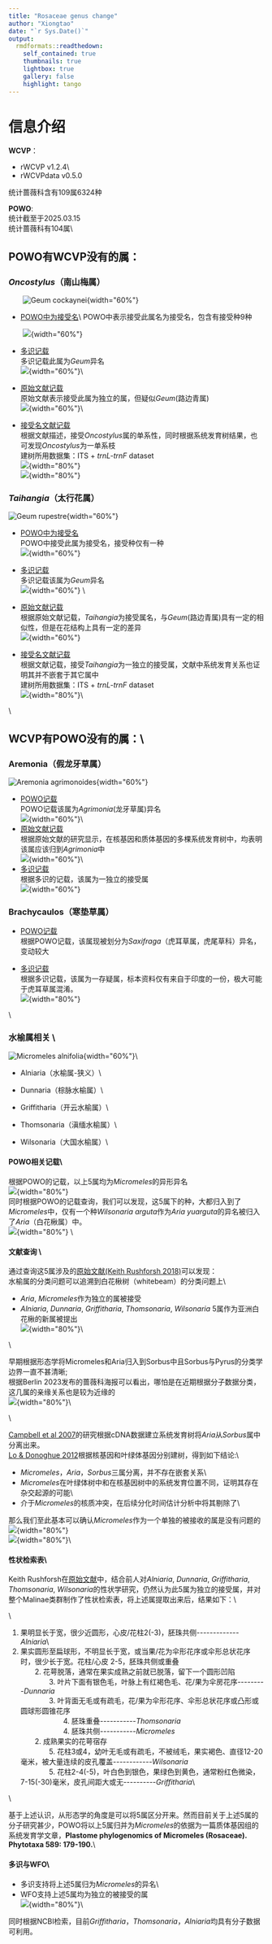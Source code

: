 ```yaml
---
title: "Rosaceae genus change"
author: "Xiongtao"
date: "`r Sys.Date()`"
output:
  rmdformats::readthedown:
    self_contained: true
    thumbnails: true
    lightbox: true
    gallery: false
    highlight: tango
---
```


# 信息介绍

**WCVP**：

-   rWCVP v1.2.4\
-   rWCVPdata v0.5.0

统计蔷薇科含有109属6324种

**POWO**:\
统计截至于2025.03.15\
统计蔷薇科有104属\


## POWO有WCVP没有的属：

### *Oncostylus*（南山梅属）

  ![Geum cockaynei](E:/Project/Rosacea/Rosaceae_fruit_type/species_list/latest_25.03.16/image/Oncostylus_image.jpg){width="60%"}

-   [POWO中为接受名](https://powo.science.kew.org/taxon/33924-1?_gl=1*d0d47t*_ga*MTcwMzk3Nzk0Ni4xNzQxNjkzOTU5*_ga_ZVV2HHW7P6*MTc0MjE3NDU3My42LjEuMTc0MjE3NDk5Mi4wLjAuMA..)\
    POWO中表示接受此属名为接受名，包含有接受种9种

  ![](E:/Project/Rosacea/Rosaceae_fruit_type/species_list/latest_25.03.16/image/Oncostylus_POWO.png){width="60%"}

-   [多识记载](https://duocet.ibiodiversity.net/index.php?title=%E8%94%B7%E8%96%87%E7%A7%91#%E5%88%86%E7%B1%BB)\
    多识记载此属为*Geum*异名\
    ![](E:/Project/Rosacea/Rosaceae_fruit_type/species_list/latest_25.03.16/image/Oncostylus_ds.png){width="60%"}\

-   [原始文献记载](https://pbc.gda.pl/dlibra/publication/95540/edition/86202/content)\
原始文献表示接受此属为独立的属，但疑似*Geum*(路边青属)\
    ![](E:/Project/Rosacea/Rosaceae_fruit_type/species_list/latest_25.03.16/image/Oncostylus_paper.png){width="60%"}\

-   [接受名文献记载](https://www.mdpi.com/1424-2818/15/4/479)\
    根据文献描述，接受*Oncostylus*属的单系性，同时根据系统发育树结果，也可发现*Oncostylus*为一单系枝\
    建树所用数据集：ITS + *trnL-trnF* dataset\
    ![](E:/Project/Rosacea/Rosaceae_fruit_type/species_list/latest_25.03.16/image/Oncostylus_paper2.jpg){width="80%"}\
    ![](E:/Project/Rosacea/Rosaceae_fruit_type/species_list/latest_25.03.16/image/Oncostylus_paper3.jpg){width="80%"}


### *Taihangia*（太行花属）

![Geum rupestre](E:/Project/Rosacea/Rosaceae_fruit_type/species_list/latest_25.03.16/image/Taihangia_image.jpg){width="60%"}

-   [POWO中为接受名](https://powo.science.kew.org/taxon/urn:lsid:ipni.org:names:34059-1)\
    POWO中接受此属为接受名，接受种仅有一种\
    ![](E:/Project/Rosacea/Rosaceae_fruit_type/species_list/latest_25.03.16/image/Taihangia_POWO.png){width="60%"}
    
-   [多识记载](https://duocet.ibiodiversity.net/index.php?title=%E8%94%B7%E8%96%87%E7%A7%91#%E5%88%86%E7%B1%BB)\
    多识记载该属为*Geum*异名\
    ![](E:/Project/Rosacea/Rosaceae_fruit_type/species_list/latest_25.03.16/image/Taihangia_ds.png){width="60%"}  \

-   [原始文献记载](https://www.jse.ac.cn/EN/Y1980/V18/I4/469)\
    根据原始文献记载，*Taihangia*为接受属名，与*Geum*(路边青属)具有一定的相似性，但是在花结构上具有一定的差异\
    ![](E:/Project/Rosacea/Rosaceae_fruit_type/species_list/latest_25.03.16/image/Taihangia_paper.png){width="60%"}

-   [接受名文献记载](https://www.mdpi.com/1424-2818/15/4/479)\
    根据文献记载，接受*Taihangia*为一独立的接受属，文献中系统发育关系也证明其并不嵌套于其它属中\
    建树所用数据集：ITS + *trnL-trnF* dataset\
    ![](E:/Project/Rosacea/Rosaceae_fruit_type/species_list/latest_25.03.16/image/Taihangia_paper2.jpg){width="80%"}\



\

## WCVP有POWO没有的属：\

### Aremonia（假龙牙草属）

![Aremonia agrimonoides](E:/Project/Rosacea/Rosaceae_fruit_type/species_list/latest_25.03.16/image/Aremonia_image.jpg){width="60%"}

-   [POWO记载](https://powo.science.kew.org/taxon/urn:lsid:ipni.org:names:331364-2)\
    POWO记载该属为*Agrimonia*(龙牙草属)异名\
    ![](E:/Project/Rosacea/Rosaceae_fruit_type/species_list/latest_25.03.16/image/Aremonia_POWO.jpg){width="60%"}\
-   [原始文献记载](https://core.ac.uk/download/pdf/215231307.pdf)\
    根据原始文献的研究显示，在核基因和质体基因的多棵系统发育树中，均表明该属应该归到*Agrimonia*中\
    ![](E:/Project/Rosacea/Rosaceae_fruit_type/species_list/latest_25.03.16/image/Aremonia_paper.jpg){width="60%"}\
-   [多识记载](https://duocet.ibiodiversity.net/index.php?title=%E8%94%B7%E8%96%87%E7%A7%91#%E5%88%86%E7%B1%BB)\
    根据多识的记载，该属为一独立的接受属\
    ![](E:/Project/Rosacea/Rosaceae_fruit_type/species_list/latest_25.03.16/image/Aremonia_ds.jpg){width="60%"}

### Brachycaulos（寒垫草属）

-   [POWO记载](https://powo.science.kew.org/taxon/urn:lsid:ipni.org:names:893032-1)\
    根据POWO记载，该属现被划分为*Saxifraga*（虎耳草属，虎尾草科）异名，变动较大

-   [多识记载](https://duocet.ibiodiversity.net/index.php?title=%E8%94%B7%E8%96%87%E7%A7%91#%E5%88%86%E7%B1%BB)\
    根据多识记载，该属为一存疑属，标本资料仅有来自于印度的一份，极大可能于虎耳草属混淆。\
    ![](E:/Project/Rosacea/Rosaceae_fruit_type/species_list/latest_25.03.16/image/Brachycaulos_ds.jpg){width="80%"}

\

### 水榆属相关 \
![Micromeles alnifolia](E:/Project/Rosacea/Rosaceae_fruit_type/species_list/latest_25.03.16/image/Micromeles_image.jpg){width="60%"}\

- Alniaria（水榆属-狭义）\

- Dunnaria（棕脉水榆属）\

- Griffitharia（开云水榆属）\

- Thomsonaria（滇缅水榆属）\

- Wilsonaria（大国水榆属）\

#### **POWO相关记载**\
根据POWO的记载，以上5属均为*Micromeles*的异形异名\
![](E:/Project/Rosacea/Rosaceae_fruit_type/species_list/latest_25.03.16/image/micromeles_1.jpg){width="80%"}\
同时根据POWO的记载查询，我们可以发现，这5属下的种，大都归入到了*Micromeles*中，仅有一个种*Wilsonaria arguta*作为*Aria yuarguta*的异名被归入了*Aria*（白花楸属）中。\
![](E:/Project/Rosacea/Rosaceae_fruit_type/species_list/latest_25.03.16/image/mircomeles_2.jpg){width="80%"} \  

#### 文献查询 \
通过查询这5属涉及的[原始文献(Keith Rushforsh 2018)](https://www.biodiversitylibrary.org/item/334239#page/230/mode/1up)可以发现：\
水榆属的分类问题可以追溯到白花楸树（whitebeam）的分类问题上\

- *Aria*, *Micromeles*作为独立的属被接受
- *Alniaria*, *Dunnaria*, *Griffitharia*, *Thomsonaria*, *Wilsonaria* 5属作为亚洲白花楸的新属被提出\
![](E:/Project/Rosacea/Rosaceae_fruit_type/species_list/latest_25.03.16/image/micromele_3.jpg){width="80%"}\

\

早期根据形态学将Micromeles和Aria归入到Sorbus中且Sorbus与Pyrus的分类学边界一直不甚清晰;\
根据Berlin 2023发布的蔷薇科海报可以看出，哪怕是在近期根据分子数据分类，这几属的亲缘关系也是较为近缘的\
![](E:/Project/Rosacea/Rosaceae_fruit_type/species_list/latest_25.03.16/image/micromele_4.jpg){width="80%"}\

\

[Campbell et al 2007](https://link.springer.com/article/10.1007/s00606-007-0545-y)的研究根据cDNA数据建立系统发育树将*Aria*从*Sorbus*属中分离出来。\
[Lo & Donoghue 2012](https://www.sciencedirect.com/science/article/pii/S1055790311004337?ref=pdf_download&fr=RR-2&rr=922b47772a602b5e)根据核基因和叶绿体基因分别建树，得到如下结论:\

- *Micromeles*，*Aria*，*Sorbus*三属分离，并不存在嵌套关系\
- *Micromeles*在叶绿体树中和在核基因树中的系统发育位置不同，证明其存在杂交起源的可能\
- 介于*Micromeles*的核质冲突，在后续分化时间估计分析中将其剔除了\

那么我们至此基本可以确认*Micromeles*作为一个单独的被接收的属是没有问题的\
![](E:/Project/Rosacea/Rosaceae_fruit_type/species_list/latest_25.03.16/image/micromele_5.jpg){width="80%"}\
![](E:/Project/Rosacea/Rosaceae_fruit_type/species_list/latest_25.03.16/image/micromele_6.jpg){width="80%"}\


#### 性状检索表\
Keith Rushforsh在[原始文献]()中，结合前人对*Alniaria*, *Dunnaria*, *Griffitharia*, *Thomsonaria*, *Wilsonaria*的性状学研究，仍然认为此5属为独立的接受属，并对整个Malinae类群制作了性状检索表，将上述属提取出来后，结果如下：\

\

  1. 果明显长于宽，很少近圆形，心皮/花柱2(-3)，胚珠共侧-------------*Alniaria*\
  1. 果实圆形至扁球形，不明显长于宽，或当果/花为伞形花序或伞形总状花序时，很少长于宽。花柱/心皮 2-5，胚珠共侧或重叠\
  2. 花萼脱落，通常在果实成熟之前就已脱落，留下一个圆形凹陷\
    3. 叶片下面有银色毛，叶脉上有红褐色毛、花/果为伞房花序---------*Dunnaria*\
    3. 叶背面无毛或有疏毛，花/果为伞形花序、伞形总状花序或凸形或圆球形圆锥花序\
      4. 胚珠重叠-----------*Thomsonaria*\
      4. 胚珠共侧-----------*Micromeles*\
  2. 成熟果实的花萼宿存\
    5. 花柱3或4，幼叶无毛或有疏毛，不被绒毛，果实褐色、直径12-20毫米，被大量连续的皮孔覆盖------------*Wilsonaria*\
    5. 花柱2-4(-5)，叶白色到银色，果绿色到黄色，通常粉红色微染，7-15(-30)毫米，皮孔间距大或无----------*Griffitharia*\

\

基于上述认识，从形态学的角度是可以将5属区分开来。然而目前关于上述5属的分子研究甚少，POWO将以上5属归并为*Micromeles*的依据为一篇质体基因组的系统发育学文章，**Plastome phylogenomics of Micromeles (Rosaceae). Phytotaxa 589: 179-190.**\


#### 多识与WFO\

- 多识支持将上述5属归为*Micromeles*的异名\
- WFO支持上述5属均为独立的被接受的属\
![](E:/Project/Rosacea/Rosaceae_fruit_type/species_list/latest_25.03.16/image/micromele_7.jpg){width="80%"}\

同时根据NCBI检索，目前*Griffitharia*，*Thomsonaria*，*Alniaria*均具有分子数据可利用。